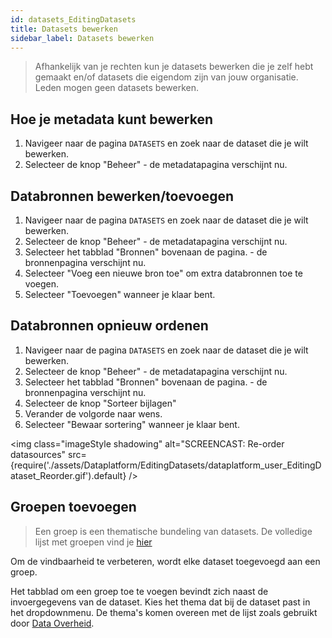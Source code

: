 ```yaml
---
id: datasets_EditingDatasets
title: Datasets bewerken
sidebar_label: Datasets bewerken
---
```

> Afhankelijk van je rechten kun je datasets bewerken die je zelf hebt gemaakt en/of datasets die eigendom zijn van jouw organisatie. Leden mogen geen datasets bewerken.

## Hoe je metadata kunt bewerken
1. Navigeer naar de pagina `DATASETS` en zoek naar de dataset die je wilt bewerken.
2. Selecteer de knop "Beheer" - de metadatapagina verschijnt nu.

## Databronnen bewerken/toevoegen
1. Navigeer naar de pagina `DATASETS` en zoek naar de dataset die je wilt bewerken.
2. Selecteer de knop "Beheer" - de metadatapagina verschijnt nu.
3. Selecteer het tabblad "Bronnen" bovenaan de pagina. - de bronnenpagina verschijnt nu.
4. Selecteer "Voeg een nieuwe bron toe" om extra databronnen toe te voegen.
5. Selecteer "Toevoegen" wanneer je klaar bent.

## Databronnen opnieuw ordenen
1. Navigeer naar de pagina `DATASETS` en zoek naar de dataset die je wilt bewerken.
2. Selecteer de knop "Beheer" - de metadatapagina verschijnt nu. 
3. Selecteer het tabblad "Bronnen" bovenaan de pagina. - de bronnenpagina verschijnt nu.
4. Selecteer de knop "Sorteer bijlagen" 
5. Verander de volgorde naar wens.
6. Selecteer "Bewaar sortering" wanneer je klaar bent.

<img class="imageStyle shadowing" alt="SCREENCAST: Re-order datasources" src={require('./assets/Dataplatform/EditingDatasets/dataplatform_user_EditingDataset_Reorder.gif').default} />

## Groepen toevoegen
>Een groep is een thematische bundeling van datasets. De volledige lijst met groepen vind je <a href="https://waardelijsten.dcat-ap-donl.nl/overheid_taxonomiebeleidsagenda.json" target="_blank" rel="noreferrer noopener">hier</a>

Om de vindbaarheid te verbeteren, wordt elke dataset toegevoegd aan een groep. 

Het tabblad om een groep toe te voegen bevindt zich naast de invoergegevens van de dataset. Kies het thema dat bij de dataset past in het dropdownmenu. De thema's komen overeen met de lijst zoals gebruikt door <a href="https://data.overheid.nl" target="_blank">Data Overheid</a>.
